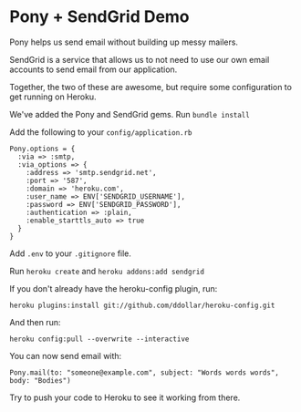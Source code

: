# Pony + SendGrid Demo

Pony helps us send email without building up messy mailers.

SendGrid is a service that allows us to not need to use our own email accounts to send email from our application.

Together, the two of these are awesome, but require some configuration to get running on Heroku.

We've added the Pony and SendGrid gems. Run `bundle install`

Add the following to your `config/application.rb`

    Pony.options = {
      :via => :smtp,
      :via_options => {
        :address => 'smtp.sendgrid.net',
        :port => '587',
        :domain => 'heroku.com',
        :user_name => ENV['SENDGRID_USERNAME'],
        :password => ENV['SENDGRID_PASSWORD'],
        :authentication => :plain,
        :enable_starttls_auto => true
      }
    }

Add `.env` to your `.gitignore` file.

Run `heroku create` and `heroku addons:add sendgrid`

If you don't already have the heroku-config plugin, run:

    heroku plugins:install git://github.com/ddollar/heroku-config.git

And then run:

    heroku config:pull --overwrite --interactive

You can now send email with:

    Pony.mail(to: "someone@example.com", subject: "Words words words", body: "Bodies")

Try to push your code to Heroku to see it working from there.
